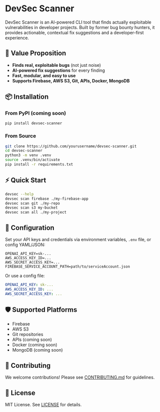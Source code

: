 
# DevSec Scanner

DevSec Scanner is an AI-powered CLI tool that finds actually exploitable vulnerabilities in developer projects. Built by former bug bounty hunters, it provides actionable, contextual fix suggestions and a developer-first experience.

## 🚀 Value Proposition
- **Finds real, exploitable bugs** (not just noise)
- **AI-powered fix suggestions** for every finding
- **Fast, modular, and easy to use**
- **Supports Firebase, AWS S3, Git, APIs, Docker, MongoDB**

## 📦 Installation

### From PyPI (coming soon)
```sh
pip install devsec-scanner
```

### From Source
```sh
git clone https://github.com/yourusername/devsec-scanner.git
cd devsec-scanner
python3 -m venv .venv
source .venv/bin/activate
pip install -r requirements.txt
```

## ⚡ Quick Start

```sh
devsec --help
devsec scan firebase ./my-firebase-app
devsec scan git ./my-repo
devsec scan s3 my-bucket
devsec scan all ./my-project
```

## 🔑 Configuration

Set your API keys and credentials via environment variables, `.env` file, or config YAML/JSON:

```env
OPENAI_API_KEY=sk-...
AWS_ACCESS_KEY_ID=...
AWS_SECRET_ACCESS_KEY=...
FIREBASE_SERVICE_ACCOUNT_PATH=path/to/serviceAccount.json
```

Or use a config file:
```yaml
OPENAI_API_KEY: sk-...
AWS_ACCESS_KEY_ID: ...
AWS_SECRET_ACCESS_KEY: ...
```

## 🛡️ Supported Platforms
- Firebase
- AWS S3
- Git repositories
- APIs (coming soon)
- Docker (coming soon)
- MongoDB (coming soon)

## 📝 Contributing
We welcome contributions! Please see [CONTRIBUTING.md](CONTRIBUTING.md) for guidelines.

## 📄 License
MIT License. See [LICENSE](LICENSE) for details.

